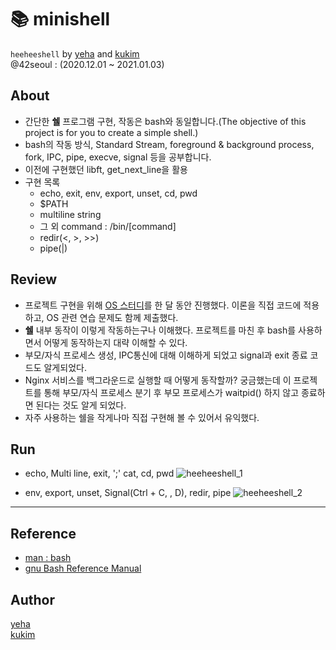 # 📚 minishell
`heeheeshell` by [yeha](https://github.com/tomhato) and [kukim](https://github.com/ku-kim)  
@42seoul : (2020.12.01 ~ 2021.01.03)

## About
- 간단한 **쉘** 프로그램 구현, 작동은 bash와 동일합니다.(The objective of this project is for you to create a simple shell.)
- bash의 작동 방식, Standard Stream, foreground & background process, fork, IPC, pipe, execve, signal 등을 공부합니다.
- 이전에 구현했던 libft, get_next_line을 활용
- 구현 목록
	- echo, exit, env, export, unset, cd, pwd
	- $PATH
	- multiline string
	- 그 외 command : /bin/[command]
	- redir(<, >, >>)
	- pipe(|)

## Review
- 프로젝트 구현을 위해 [OS 스터디](https://github.com/Kraken-Addicts/Operating-System)를 한 달 동안 진행했다. 이론을 직접 코드에 적용하고, OS 관련 연습 문제도 함께 제출했다.
- **쉘** 내부 동작이 이렇게 작동하는구나 이해했다. 프로젝트를 마친 후 bash를 사용하면서 어떻게 동작하는지 대략 이해할 수 있다.
- 부모/자식 프로세스 생성, IPC통신에 대해 이해하게 되었고 signal과 exit 종료 코드도 알게되었다.
- Nginx 서비스를 백그라운드로 실행할 때 어떻게 동작할까? 궁금했는데 이 프로젝트를 통해 부모/자식 프로세스 분기 후 부모 프로세스가 waitpid() 하지 않고 종료하면 된다는 것도 알게 되었다.
- 자주 사용하는 쉘을 작게나마 직접 구현해 볼 수 있어서 유익했다.

## Run
- echo, Multi line, exit, ';' cat, cd, pwd
![heeheeshell_1](https://user-images.githubusercontent.com/57086195/104806644-60b90980-581c-11eb-8fbe-2c2e6c93fb28.gif)

- env, export, unset, Signal(Ctrl + C, \, D), redir, pipe 
![heeheeshell_2](https://user-images.githubusercontent.com/57086195/104806649-66aeea80-581c-11eb-984e-d0daff6a9c85.gif)

---

## Reference
- [man : bash](https://linux.die.net/man/1/bash)
- [gnu Bash Reference Manual](https://www.gnu.org/savannah-checkouts/gnu/bash/manual/bash.html)

## Author
[yeha](https://github.com/tomhato)  
[kukim](https://github.com/ku-kim)
